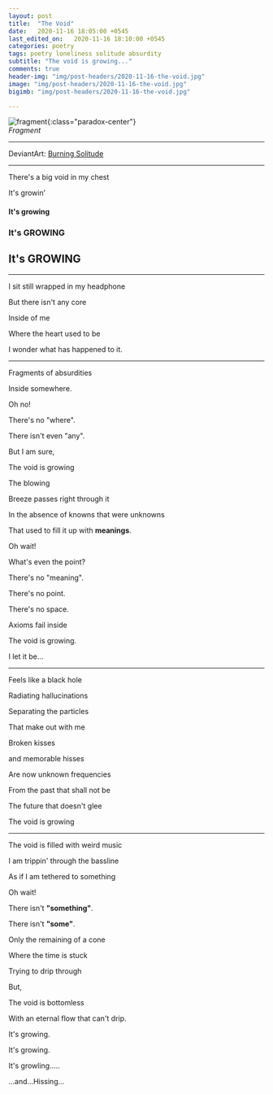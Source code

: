 ```yaml
---
layout: post
title:  "The Void"
date:   2020-11-16 18:05:00 +0545
last_edited_on:   2020-11-16 18:10:00 +0545
categories: poetry
tags: poetry loneliness solitude absurdity
subtitle: "The void is growing..."
comments: true
header-img: "img/post-headers/2020-11-16-the-void.jpg"
image: "img/post-headers/2020-11-16-the-void.jpg"
bigimb: "img/post-headers/2020-11-16-the-void.jpg"

---
```


![fragment]({{site.baseurl}}/img/post-headers/2020-11-16-the-void.jpg){:class="paradox-center"}  
*Fragment*

<hr/>

DeviantArt: [Burning Solitude](https://www.deviantart.com/nishparadox/art/Burning-Solitude-861258724)

---


There's a big void in my chest

It's growin’

#### It's growing

### It's GROWING

## It's GROWING


---


I sit still wrapped in my headphone

But there isn't any core

Inside of me

Where the heart used to be

I wonder what has happened to it.


---


Fragments of absurdities

Inside somewhere.

Oh no!

There's no "where".

There isn't even "any".

But I am sure,

The void is growing

The blowing

Breeze passes right through it

In the absence of knowns that were unknowns

That used to fill it up with **meanings**.

Oh wait!

What's even the point?

There's no "meaning".

There's no point.

There's no space.

Axioms fail inside

The void is growing.

I let it be...


---


Feels like a black hole

Radiating hallucinations

Separating the particles

That make out with me

Broken kisses

and memorable hisses

Are now unknown frequencies

From the past that shall not be

The future that doesn't glee

The void is growing


---


The void is filled with weird music

I am trippin' through the bassline

As if I am tethered to something

Oh wait!

There isn't **"something"**.

There isn't **"some"**.

Only the remaining of a cone

Where the time is stuck

Trying to drip through

But,

The void is bottomless

With an eternal flow that can't drip.

It's growing.

It's growing.

It's growling.....

...and...Hissing...

